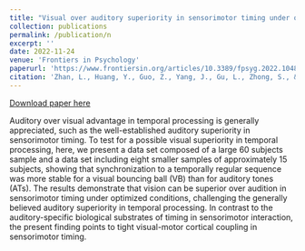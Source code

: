 ```yaml
---
title: "Visual over auditory superiority in sensorimotor timing under optimized condition."
collection: publications
permalink: /publication/n
excerpt: ''
date: 2022-11-24
venue: 'Frontiers in Psychology'
paperurl: 'https://www.frontiersin.org/articles/10.3389/fpsyg.2022.1048943/full'
citation: 'Zhan, L., Huang, Y., Guo, Z., Yang, J., Gu, L., Zhong, S., & Wu, X. (2022). &quot;Visual over auditory superiority in sensorimotor timing under optimized condition.&quot; <i>Frontiers in Psychology, 13</i>, 1048943.'
---
```

[Download paper here](http://guogithub0321.github.io/files/paper2.pdf)

Auditory over visual advantage in temporal processing is generally appreciated, such as the well-established auditory superiority in sensorimotor timing. To test for a possible visual superiority in temporal processing, here, we present a data set composed of a large 60 subjects sample and a data set including eight smaller samples of approximately 15 subjects, showing that synchronization to a temporally regular sequence was more stable for a visual bouncing ball (VB) than for auditory tones (ATs). The results demonstrate that vision can be superior over audition in sensorimotor timing under optimized conditions, challenging the generally believed auditory superiority in temporal processing. In contrast to the auditory-specific biological substrates of timing in sensorimotor interaction, the present finding points to tight visual-motor cortical coupling in sensorimotor timing.
